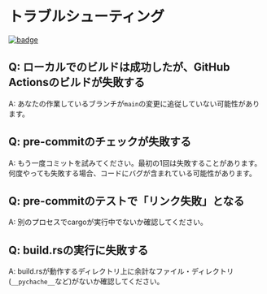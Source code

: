 # トラブルシューティング

[![badge](https://img.shields.io/endpoint.svg?url=https%3A%2F%2Fgezf7g7pd5.execute-api.ap-northeast-1.amazonaws.com%2Fdefault%2Fsource_up_to_date%3Fowner%3Derg-lang%26repos%3Derg%26ref%3Dmain%26path%3Ddoc/EN/dev_guide/troubleshooting.md%26commit_hash%3Db57b46405734013fee2925f43d4a46ad8898267d)](https://gezf7g7pd5.execute-api.ap-northeast-1.amazonaws.com/default/source_up_to_date?owner=erg-lang&repos=erg&ref=main&path=doc/EN/dev_guide/troubleshooting.md&commit_hash=b57b46405734013fee2925f43d4a46ad8898267d)

## Q: ローカルでのビルドは成功したが、GitHub Actionsのビルドが失敗する

A: あなたの作業しているブランチが`main`の変更に追従していない可能性があります。

## Q: pre-commitのチェックが失敗する

A: もう一度コミットを試みてください。最初の1回は失敗することがあります。何度やっても失敗する場合、コードにバグが含まれている可能性があります。

## Q: pre-commitのテストで「リンク失敗」となる

A: 別のプロセスでcargoが実行中でないか確認してください。

## Q: build.rsの実行に失敗する

A: build.rsが動作するディレクトリ上に余計なファイル・ディレクトリ(`__pychache__`など)がないか確認してください。
